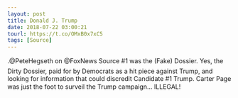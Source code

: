 ```yaml
---
layout: post
title: Donald J. Trump
date: 2018-07-22 03:00:21
tourl: https://t.co/OMxB0x7xC5
tags: [Source]
---
```

.@PeteHegseth on @FoxNews  Source #1 was the (Fake) Dossier. Yes, the Dirty Dossier, paid for by Democrats as a hit piece against Trump, and looking for information that could discredit Candidate #1 Trump. Carter Page was just the foot to surveil the Trump campaign... ILLEGAL!